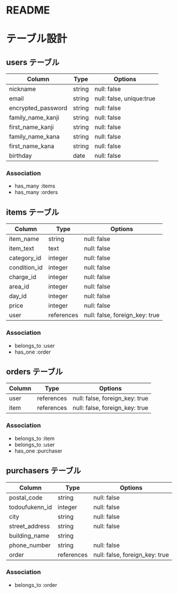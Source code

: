# README

# テーブル設計

## users テーブル

| Column                     | Type       | Options     |
| -------------------------- | ---------- | ----------- |
| nickname                   | string     | null: false |
| email                      | string     | null: false, unique:true |
| encrypted_password         | string     | null: false |
| family_name_kanji          | string     | null: false |
| first_name_kanji           | string     | null: false |
| family_name_kana           | string     | null: false |
| first_name_kana            | string     | null: false |
| birthday                   | date       | null: false |

### Association
- has_many :items
- has_many :orders

## items テーブル

| Column       | Type        | Options     |
| ------------ | ----------- | ----------- |
| item_name    | string      | null: false |
| item_text    | text        | null: false |
| category_id  | integer     | null: false |
| condition_id | integer     | null: false |
| charge_id    | integer     | null: false |
| area_id      | integer     | null: false |
| day_id       | integer     | null: false |
| price        | integer     | null: false |
| user         | references  | null: false, foreign_key: true |

### Association
- belongs_to :user
- has_one :order


## orders テーブル

| Column         | Type        | Options                        |
| -------------- | ----------- | ------------------------------ |
| user           | references  | null: false, foreign_key: true |
| item           | references  | null: false, foreign_key: true |

### Association
- belongs_to :item
- belongs_to :user
- has_one :purchaser


## purchasers テーブル

| Column         | Type       | Options                        |
| -------------- | ---------- | ------------------------------ |
| postal_code    | string     | null: false |
| todoufukenn_id | integer    | null: false |
| city           | string     | null: false |
| street_address | string     | null: false |
| building_name  | string     | 
| phone_number   | string     | null: false |
| order          | references | null: false, foreign_key: true |

### Association
- belongs_to :order

